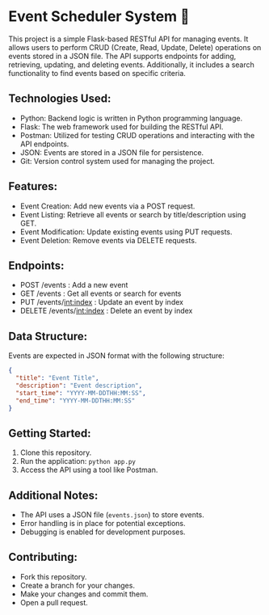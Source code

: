 # Event Scheduler System 🚀

This project is a simple Flask-based RESTful API for managing events. It allows users to perform CRUD (Create, Read, Update, Delete) operations on events stored in a JSON file. The API supports endpoints for adding, retrieving, updating, and deleting events. Additionally, it includes a search functionality to find events based on specific criteria.

## Technologies Used:

- Python: Backend logic is written in Python programming language.
- Flask: The web framework used for building the RESTful API.
- Postman: Utilized for testing CRUD operations and interacting with the API endpoints.
- JSON: Events are stored in a JSON file for persistence.
- Git: Version control system used for managing the project.

## Features:

- Event Creation: Add new events via a POST request.
- Event Listing: Retrieve all events or search by title/description using GET.
- Event Modification: Update existing events using PUT requests.
- Event Deletion: Remove events via DELETE requests.

## Endpoints:

- POST /events : Add a new event
- GET /events : Get all events or search for events
- PUT /events/<int:index> : Update an event by index
- DELETE /events/<int:index> : Delete an event by index

## Data Structure:

Events are expected in JSON format with the following structure:

```json
{
  "title": "Event Title",
  "description": "Event description",
  "start_time": "YYYY-MM-DDTHH:MM:SS",
  "end_time": "YYYY-MM-DDTHH:MM:SS"
}
```

## Getting Started:

1. Clone this repository.
2. Run the application: `python app.py`
3. Access the API using a tool like Postman.

## Additional Notes:

- The API uses a JSON file (`events.json`) to store events.
- Error handling is in place for potential exceptions.
- Debugging is enabled for development purposes.

## Contributing:

- Fork this repository.
- Create a branch for your changes.
- Make your changes and commit them.
- Open a pull request.
